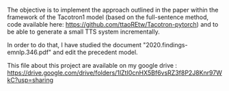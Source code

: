 The objective is to implement the approach outlined in the paper within the framework of the Tacotron1 model (based on the full-sentence method,
code available here: https://github.com/ttaoREtw/Tacotron-pytorch) and to be able to generate a small TTS system incrementally.

In order to do that, I have studied the document "2020.findings-emnlp.346.pdf" and edit the precedent model.

This file about this project are available on my google drive : https://drive.google.com/drive/folders/1IZtI0cnHX5Bf6vsRZ3f8P2J8Knr97WkC?usp=sharing
